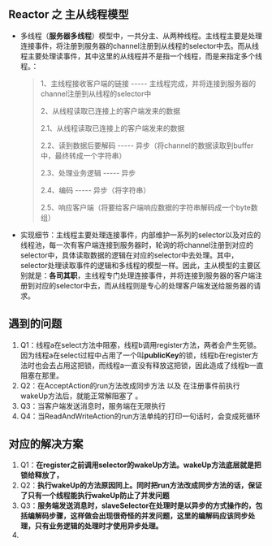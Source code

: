 ## Reactor 之 主从线程模型
* 多线程（**服务器多线程**）模型中，一共分主、从两种线程。主线程主要是处理连接事件，将注册到服务器的channel注册到从线程的selector中去。而从线程主要处理读事件，其中这里的从线程并不是指一个线程，而是来指定多个线程。：

  > 1、主线程接收客户端的链接  ----- 主线程完成，并将连接到服务器的channel注册到从线程的selector中
  >
  > 2、从线程读取已连接上的客户端发来的数据
  >
  > 2.1、从线程读取已连接上的客户端发来的数据
  >
  > 2.2、读到数据后要解码  ----- 异步（将channel的数据读取到buffer中，最终转成一个字符串）
  >
  > 2.3、处理业务逻辑  ----- 异步
  >
  > 2.4、编码  -----  异步（将字符串）
  >
  > 2.5、响应客户端（将要给客户端响应数据的字符串解码成一个byte数组）
  
* 实现细节：主线程主要处理连接事件，内部维护一系列的selector以及对应的线程池，每一次有客户端连接到服务器时，轮询的将channel注册到对应的selector中，具体读取数据的逻辑在对应的selector中去处理。其中，selector处理读取事件的逻辑和多线程的模型一样。因此，主从模型的主要区别就是：**各司其职**，主线程专门处理连接事件，并将连接到服务器的客户端注册到对应的selector中去，而从线程则是专心的处理客户端发送给服务器的请求。

## 遇到的问题
1. Q1：线程a在select方法中阻塞，线程b调用register方法，两者会产生死锁。因为线程a在select过程中占用了一个叫**publicKey**的锁，线程b在register方法时也会去占用这把锁，而线程a一直没有释放这把锁，因此造成了线程b一直阻塞在那里。
2. Q2：在AcceptAction的run方法改成同步方法 以及 在注册事件前执行wakeUp方法后，就能正常解阻塞了 。
3. Q3：当客户端发送消息时，服务端在无限执行
4. Q4：当ReadAndWriteAction的run方法单纯的打印一句话时，会变成死循环

## 对应的解决方案

1. Q1：**在register之前调用selector的wakeUp方法。wakeUp方法底层就是把锁给释放了，**
2. Q2：**执行wakeUp的方法原因同上。同时把run方法改成同步方法的话，保证了只有一个线程能执行wakeUp防止了并发问题**
3. Q3：**服务端发送消息时，slaveSelector在处理时是以异步的方式操作的，包括编解码步骤，这样做会出现很奇怪的并发问题，这里的编解码应该同步处理，只有业务逻辑的处理时才使用异步处理。**
4. 